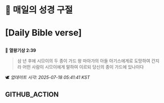 # 🙏 매일의 성경 구절
# [Daily Bible verse]
##
<!-- START_BIBLE_VERSE -->
📖 **열왕기상 2:39**
> 삼 년 후에 시므이의 두 종이 가드 왕 마아가의 아들 아기스에게로 도망하여 간지라 어떤 사람이 시므이에게 말하여 이르되 당신의 종이 가드에 있나이다

🕊️ _업데이트 시각: 2025-07-18 05:41:41 KST_
  <!-- END_BIBLE_VERSE -->
## GITHUB_ACTION
